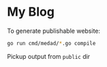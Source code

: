 # My Blog
To generate publishable website:
```bash
go run cmd/medad/*.go compile
```
Pickup output from `public` dir
